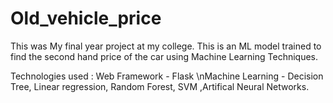 # Old_vehicle_price
This was My final year project at my college.
This is an ML model trained to find the second hand price of the car using Machine Learning Techniques.

Technologies used : 
Web Framework - Flask
\nMachine Learning - Decision Tree, Linear regression, Random Forest, SVM ,Artifical Neural Networks.
